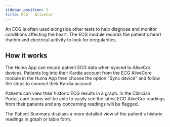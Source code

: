 ```yaml
---
sidebar_position: 5
title: ECG - AliveCor
---
```


An ECG is often used alongside other tests to help diagnose and monitor conditions affecting the heart. The ECG module records the patient's heart rhythm and electrical activity to look for irregularities.

## How it works

The Huma App can record patient ECG data when synced to AliveCor devices. Patients log into their Kardia account from the ECG AliveCore module in the Huma App then choose the option "Sync device" and follow the steps to connect their Kardia account.

<!-- ![Add a ECG Monitoring - AliveCor result](./assets/blood-glucose.svg) -->

Patients can view their historic ECG results in a graph. In the Clinician Portal, care teams will be able to easily see the latest ECG AliveCor readings from their patients and any concerning readings will be flagged. 

<!-- ![View ECG Monitoring - AliveCor from the Patient List](./assets/cp-patient-list-blood-glucose.svg) -->

The Patient Summary displays a more detailed view of the patient's historic readings in graph or table form.

